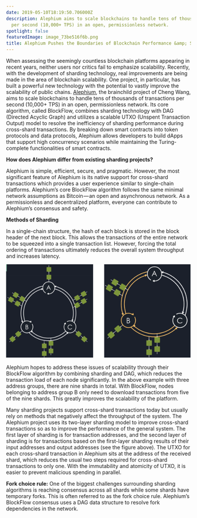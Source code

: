 ```yaml
---
date: 2019-05-10T18:19:50.706000Z
description: Alephium aims to scale blockchains to handle tens of thousands of transactions
  per second (10,000+ TPS) in an open, permissionless network.
spotlight: false
featuredImage: image_73be516f6b.png
title: Alephium Pushes the Boundaries of Blockchain Performance &amp; Scalability
---
```


When assessing the seemingly countless blockchain platforms appearing in recent years, neither users nor critics fail to emphasize scalability. Recently, with the development of sharding technology, real improvements are being made in the area of blockchain scalability. One project, in particular, has built a powerful new technology with the potential to vastly improve the scalability of public chains. <a href="http://pr.report/Lr8w4Saq" class="markup--anchor markup--p-anchor" data-href="http://pr.report/Lr8w4Saq" rel="nofollow noopener noopener" target="_blank">Alephium</a>, the brainchild project of Cheng Wang, aims to scale blockchains to handle tens of thousands of transactions per second (10,000+ TPS) in an open, permissionless network. Its core algorithm, called BlockFlow, combines sharding technology with DAG (Directed Acyclic Graph) and utilizes a scalable UTXO (Unspent Transaction Output) model to resolve the inefficiency of sharding performance during cross-shard transactions. By breaking down smart contracts into token protocols and data protocols, Alephium allows developers to build dApps that support high concurrency scenarios while maintaining the Turing-complete functionalities of smart contracts.

**How does Alephium differ from existing sharding projects?**

Alephium is simple, efficient, secure, and pragmatic. However, the most significant feature of Alephium is its native support for cross-shard transactions which provides a user experience similar to single-chain platforms. Alephium’s core BlockFlow algorithm follows the same minimal network assumptions as Bitcoin — an open and asynchronous network. As a permissionless and decentralized platform, everyone can contribute to Alephium’s consensus and safety.

**Methods of Sharding**

In a single-chain structure, the hash of each block is stored in the block header of the next block. This allows the transactions of the entire network to be squeezed into a single transaction list. However, forcing the total ordering of transactions ultimately reduces the overall system throughput and increases latency.

![](image_7018766797.jpeg)

Alephium hopes to address these issues of scalability through their BlockFlow algorithm by combining sharding and DAG, which reduces the transaction load of each node significantly. In the above example with three address groups, there are nine shards in total. With BlockFlow, nodes belonging to address group B only need to download transactions from five of the nine shards. This greatly improves the scalability of the platform.

Many sharding projects support cross-shard transactions today but usually rely on methods that negatively affect the throughput of the system. The Alephium project uses its two-layer sharding model to improve cross-shard transactions so as to improve the performance of the general system. The first layer of sharding is for transaction addresses, and the second layer of sharding is for transactions based on the first-layer sharding results of their input addresses and output addresses (see the figure above). The UTXO for each cross-shard transaction in Alephium sits at the address of the received shard, which reduces the usual two steps required for cross-shard transactions to only one. With the immutability and atomicity of UTXO, it is easier to prevent malicious spending in parallel.

**Fork choice rule:** One of the biggest challenges surrounding sharding algorithms is reaching consensus across all shards while some shards have temporary forks. This is often referred to as the fork choice rule. Alephium’s BlockFlow consensus uses a DAG data structure to resolve fork dependencies in the network.
